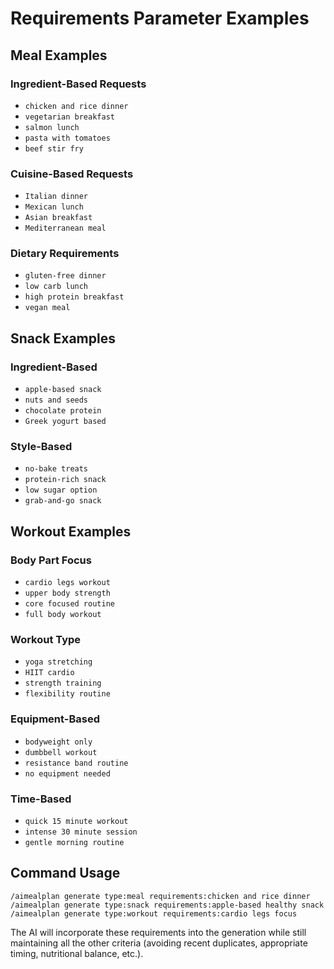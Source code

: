 # Requirements Parameter Examples

## Meal Examples

### Ingredient-Based Requests
- `chicken and rice dinner`
- `vegetarian breakfast`
- `salmon lunch`
- `pasta with tomatoes`
- `beef stir fry`

### Cuisine-Based Requests
- `Italian dinner`
- `Mexican lunch`
- `Asian breakfast`
- `Mediterranean meal`

### Dietary Requirements
- `gluten-free dinner`
- `low carb lunch`
- `high protein breakfast`
- `vegan meal`

## Snack Examples

### Ingredient-Based
- `apple-based snack`
- `nuts and seeds`
- `chocolate protein`
- `Greek yogurt based`

### Style-Based
- `no-bake treats`
- `protein-rich snack`
- `low sugar option`
- `grab-and-go snack`

## Workout Examples

### Body Part Focus
- `cardio legs workout`
- `upper body strength`
- `core focused routine`
- `full body workout`

### Workout Type
- `yoga stretching`
- `HIIT cardio`
- `strength training`
- `flexibility routine`

### Equipment-Based
- `bodyweight only`
- `dumbbell workout`
- `resistance band routine`
- `no equipment needed`

### Time-Based
- `quick 15 minute workout`
- `intense 30 minute session`
- `gentle morning routine`

## Command Usage

```
/aimealplan generate type:meal requirements:chicken and rice dinner
/aimealplan generate type:snack requirements:apple-based healthy snack
/aimealplan generate type:workout requirements:cardio legs focus
```

The AI will incorporate these requirements into the generation while still maintaining all the other criteria (avoiding recent duplicates, appropriate timing, nutritional balance, etc.).
